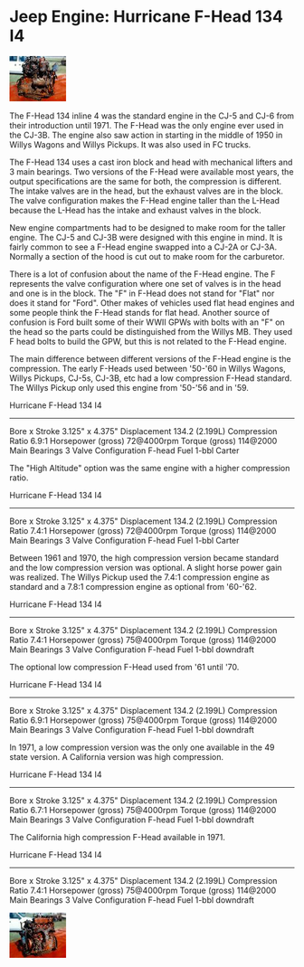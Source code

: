 # Jeep Engine: Hurricane F-Head 134 I4

[![F-Head I4 right](/images/engine/fheadr_.jpg)](/images/engine/fheadr.jpg)

The F-Head 134 inline 4 was the standard engine in the CJ-5 and CJ-6 from their introduction until 1971. The F-Head was the only engine ever used in the CJ-3B. The engine also saw action in starting in the middle of 1950 in Willys Wagons and Willys Pickups. It was also used in FC trucks.

The F-Head 134 uses a cast iron block and head with mechanical lifters and 3 main bearings. Two versions of the F-Head were available most years, the output specifications are the same for both, the compression is different. The intake valves are in the head, but the exhaust valves are in the block. The valve configuration makes the F-Head engine taller than the L-Head because the L-Head has the intake and exhaust valves in the block.

New engine compartments had to be designed to make room for the taller engine. The CJ-5 and CJ-3B were designed with this engine in mind. It is fairly common to see a F-Head engine swapped into a CJ-2A or CJ-3A. Normally a section of the hood is cut out to make room for the carburetor.

There is a lot of confusion about the name of the F-Head engine. The F represents the valve configuration where one set of valves is in the head and one is in the block. The \"F\" in F-Head does not stand for \"Flat\" nor does it stand for \"Ford\". Other makes of vehicles used flat head engines and some people think the F-Head stands for flat head. Another source of confusion is Ford built some of their WWII GPWs with bolts with an \"F\" on the head so the parts could be distinguished from the Willys MB. They used F head bolts to build the GPW, but this is not related to the F-Head engine.

The main difference between different versions of the F-Head engine is the compression. The early F-Heads used between \'50-\'60 in Willys Wagons, Willys Pickups, CJ-5s, CJ-3B, etc had a low compression F-Head standard. The Willys Pickup only used this engine from \'50-\'56 and in \'59.

  Hurricane F-Head 134 I4   
  ------------------------- -------------------
  Bore x Stroke             3.125\" x 4.375\"
  Displacement              134.2 (2.199L)
  Compression Ratio         6.9:1
  Horsepower (gross)        72@4000rpm
  Torque (gross)            114@2000
  Main Bearings             3
  Valve Configuration       F-head
  Fuel                      1-bbl Carter

The \"High Altitude\" option was the same engine with a higher compression ratio.

  Hurricane F-Head 134 I4   
  ------------------------- -------------------
  Bore x Stroke             3.125\" x 4.375\"
  Displacement              134.2 (2.199L)
  Compression Ratio         7.4:1
  Horsepower (gross)        72@4000rpm
  Torque (gross)            114@2000
  Main Bearings             3
  Valve Configuration       F-head
  Fuel                      1-bbl Carter

Between 1961 and 1970, the high compression version became standard and the low compression version was optional. A slight horse power gain was realized. The Willys Pickup used the 7.4:1 compression engine as standard and a 7.8:1 compression engine as optional from \'60-\'62.

  Hurricane F-Head 134 I4   
  ------------------------- -------------------
  Bore x Stroke             3.125\" x 4.375\"
  Displacement              134.2 (2.199L)
  Compression Ratio         7.4:1
  Horsepower (gross)        75@4000rpm
  Torque (gross)            114@2000
  Main Bearings             3
  Valve Configuration       F-head
  Fuel                      1-bbl downdraft

The optional low compression F-Head used from \'61 until \'70.

  Hurricane F-Head 134 I4   
  ------------------------- -------------------
  Bore x Stroke             3.125\" x 4.375\"
  Displacement              134.2 (2.199L)
  Compression Ratio         6.9:1
  Horsepower (gross)        75@4000rpm
  Torque (gross)            114@2000
  Main Bearings             3
  Valve Configuration       F-head
  Fuel                      1-bbl downdraft

In 1971, a low compression version was the only one available in the 49 state version. A California version was high compression.

  Hurricane F-Head 134 I4   
  ------------------------- -------------------
  Bore x Stroke             3.125\" x 4.375\"
  Displacement              134.2 (2.199L)
  Compression Ratio         6.7:1
  Horsepower (gross)        75@4000rpm
  Torque (gross)            114@2000
  Main Bearings             3
  Valve Configuration       F-head
  Fuel                      1-bbl downdraft

The California high compression F-Head available in 1971.

  Hurricane F-Head 134 I4   
  ------------------------- -------------------
  Bore x Stroke             3.125\" x 4.375\"
  Displacement              134.2 (2.199L)
  Compression Ratio         7.4:1
  Horsepower (gross)        75@4000rpm
  Torque (gross)            114@2000
  Main Bearings             3
  Valve Configuration       F-head
  Fuel                      1-bbl downdraft

[![F-Head I4 left](/images/engine/fheadl_.jpg)](/images/engine/fheadl.jpg)
